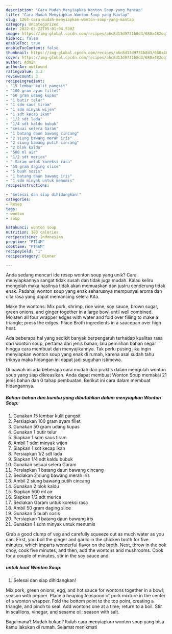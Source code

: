 ```yaml
---
description: "Cara Mudah Menyiapkan Wonton Soup yang Mantap"
title: "Cara Mudah Menyiapkan Wonton Soup yang Mantap"
slug: 1264-cara-mudah-menyiapkan-wonton-soup-yang-mantap
category: Uncategorized
date: 2022-05-22T05:01:04.530Z
image: https://img-global.cpcdn.com/recipes/a6c8d13d9731b8d3/680x482cq70/wonton-soup-foto-resep-utama.jpg
hideToc: false
enableToc: true
enableTocContent: false
thumbnail: https://img-global.cpcdn.com/recipes/a6c8d13d9731b8d3/680x482cq70/wonton-soup-foto-resep-utama.jpg
cover: https://img-global.cpcdn.com/recipes/a6c8d13d9731b8d3/680x482cq70/wonton-soup-foto-resep-utama.jpg
author: Admin
authorAv: notfound
ratingvalue: 3.3
reviewcount: 3
recipeingredient:
- "15 lembar kulit pangsit"
- "100 gram ayam fillet"
- "50 gram udang kupas"
- "1 butir telur"
- "1 sdm saus tiram"
- "1 sdm minyak wijen"
- "1 sdt kecap ikan"
- "1/2 sdt lada"
- "1/4 sdt kaldu bubuk"
- "sesuai selera Garam"
- "1 batang daun bawang cincang"
- "2 siung bawang merah iris"
- "2 siung bawang putih cincang"
- "2 blok kaldu"
- "500 ml air"
- "1/2 sdt merica"
- " Garam untuk koreksi rasa"
- "50 gram daging slice"
- "5 buah sosis"
- "1 batang daun bawang iris"
- "1 sdm minyak untuk menumis"
recipeinstructions:

- "Selesai dan siap dihidangkan!"
categories:
- Resep
tags:
- wonton
- soup

katakunci: wonton soup 
nutrition: 180 calories
recipecuisine: Indonesian
preptime: "PT14M"
cooktime: "PT46M"
recipeyield: "1"
recipecategory: Dinner

---
```





Anda sedang mencari ide resep wonton soup yang unik? Cara menyiapkannya sangat tidak susah dan tidak juga mudah. Kalau keliru mengolah maka hasilnya tidak akan memuaskan dan justru cenderung tidak enak. Padahal wonton soup yang enak seharusnya mempunyai aroma dan cita rasa yang dapat memancing selera Kita.





Make the wontons: Mix pork, shrimp, rice wine, soy sauce, brown sugar, green onions, and ginger together in a large bowl until well combined. Moisten all four wrapper edges with water and fold over filling to make a triangle; press the edges. Place Broth ingredients in a saucepan over high heat.

Ada beberapa hal yang sedikit banyak berpengaruh terhadap kualitas rasa dari wonton soup, pertama dari jenis bahan, lalu pemilihan bahan segar hingga cara membuat dan menyajikannya. Tak perlu pusing jika ingin menyiapkan wonton soup yang enak di rumah, karena asal sudah tahu triknya maka hidangan ini dapat jadi suguhan istimewa.






Di bawah ini ada beberapa cara mudah dan praktis dalam mengolah wonton soup yang siap dikreasikan. Anda dapat membuat Wonton Soup memakai 21 jenis bahan dan 0 tahap pembuatan. Berikut ini cara dalam membuat hidangannya.

<!--inarticleads1-->

##### Bahan-bahan dan bumbu yang dibutuhkan dalam menyiapkan Wonton Soup:

1. Gunakan 15 lembar kulit pangsit
1. Persiapkan 100 gram ayam fillet
1. Gunakan 50 gram udang kupas
1. Gunakan 1 butir telur
1. Siapkan 1 sdm saus tiram
1. Ambil 1 sdm minyak wijen
1. Siapkan 1 sdt kecap ikan
1. Persiapkan 1/2 sdt lada
1. Siapkan 1/4 sdt kaldu bubuk
1. Gunakan sesuai selera Garam
1. Persiapkan 1 batang daun bawang cincang
1. Sediakan 2 siung bawang merah iris
1. Ambil 2 siung bawang putih cincang
1. Gunakan 2 blok kaldu
1. Siapkan 500 ml air
1. Siapkan 1/2 sdt merica
1. Sediakan  Garam untuk koreksi rasa
1. Ambil 50 gram daging slice
1. Gunakan 5 buah sosis
1. Persiapkan 1 batang daun bawang iris
1. Gunakan 1 sdm minyak untuk menumis


Grab a good clump of veg and carefully squeeze out as much water as you can. First, you boil the ginger and garlic in the chicken broth for five minutes, which imparts wonderful flavor on the broth. Next, throw in the bok choy, cook five minutes, and then, add the wontons and mushrooms. Cook for a couple of minutes, stir in the soy sauce and. 

<!--inarticleads2-->

#####  untuk buat Wonton Soup:


1. Selesai dan siap dihidangkan!

Mix pork, green onions, egg, and hot sauce for wontons together in a bowl; season with pepper. Place a heaping teaspoon of pork mixture in the center of a wonton wrapper. Fold the bottom point to the top point, creating a triangle, and pinch to seal. Add wontons one at a time; return to a boil. Stir in scallions, vinegar, and sesame oil; season with salt. 

Bagaimana? Mudah bukan? Itulah cara menyiapkan wonton soup yang bisa kamu lakukan di rumah. Selamat menikmati
